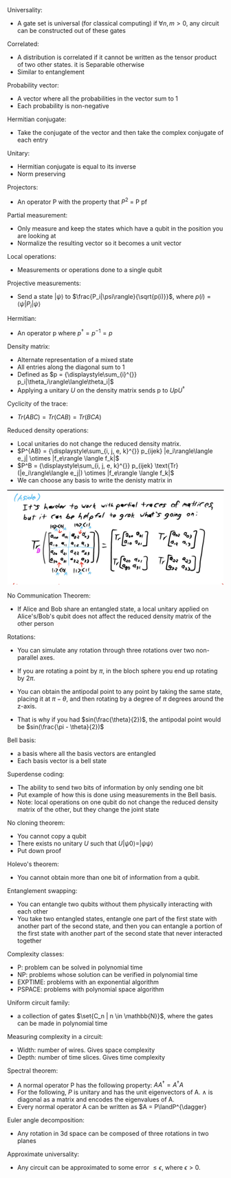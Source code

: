 Universality:   
* A gate set is universal (for classical computing) if $\forall n, m > 0$, any circuit can be constructed out of these gates

Correlated:
* A distribution is correlated if it cannot be written as the tensor product of two other states. it is Separable otherwise
* Similar to entanglement

Probability vector: 
* A vector where all the probabilities in the vector sum to 1
* Each probability is non-negative

Hermitian conjugate:
* Take the conjugate of the vector and then take the complex conjugate of each entry

Unitary:
* Hermitian conjugate is equal to its inverse
* Norm preserving

Projectors:
* An operator P with the property that $P^2$ = P pf

Partial measurement:
* Only measure and keep the states which have a qubit in the position you are looking at
* Normalize the resulting vector so it becomes a unit vector

Local operations:
* Measurements or operations done to a single qubit

Projective measurements: 
* Send a state $|\psi\rangle$ to $\frac{P_i|\psi\rangle}{\sqrt{p(i)}}$, where $p(i) = \langle\psi|P_i|\psi\rangle$

Hermitian:
* An operator p where $p^{\dagger} = p^{-1} = p$

Density matrix:
* Alternate representation of a mixed state
* All entries along the diagonal sum to 1
* Defined as $p = {\displaystyle\sum_{i}^{}} p_i|\theta_i\rangle\langle\theta_i|$
* Applying a unitary $U$ on the density matrix sends p to $UpU^{\dagger}$

Cyclicity of the trace:
* $Tr(ABC) = Tr(CAB) = Tr(BCA)$


Reduced density operations:
* Local unitaries do not change the reduced density matrix.
* $P^{AB} = {\displaystyle\sum_{i, j, e, k}^{}} p_{ijek} |e_i\rangle\langle e_j| \otimes |f_e\rangle \langle f_k|$
* $P^B = {\displaystyle\sum_{i, j, e, k}^{}} p_{ijek} \text{Tr}(|e_i\rangle\langle e_j|) \otimes |f_e\rangle \langle f_k|$
* We can choose any basis to write the denisty matrix in

![Partial trace of a matrix](midterm-study-guide.jpeg)

No Communication Theorem:
* If Alice and Bob share an entangled state, a local unitary applied on Alice's/Bob's qubit does not affect the reduced density matrix of the other person

Rotations:
* You can simulate any rotation through three rotations over two non-parallel axes.

* If you are rotating a point by $\pi$, in the bloch sphere you end up rotating by $2\pi$.
* You can obtain the antipodal point to any point by taking the same state, placing it at $\pi - \theta$, and then rotating by a degree of $\pi$ degrees around the z-axis. 
* That is why if you had $sin(\frac{\theta}{2})$, the antipodal point would be $sin(\frac{\pi - \theta}{2})$


Bell basis:
* a basis where all the basis vectors are entangled
* Each basis vector is a bell state

Superdense coding:
* The ability to send two bits of information by only sending one bit
* Put example of how this is done using measurements in the Bell basis.
* Note: local operations on one qubit do not change the reduced density matrix of the other, but they change the joint state

No cloning theorem:
* You cannot copy a qubit
* There exists no unitary $U$ such that $U|\psi 0\rangle = |\psi \psi\rangle$
* Put down proof

Holevo's theorem:
* You cannot obtain more than one bit of information from a qubit.

Entanglement swapping: 
* You can entangle two qubits without them physically interacting with each other
* You take two entangled states, entangle one part of the first state with another part of the second state, and then you can entangle a portion of the first state with another part of the second state that never interacted together

Complexity classes:
* P: problem can be solved in polynomial time
* NP: problems whose solution can be verified in polynomial time
* EXPTIME: problems with an exponential algorithm
* PSPACE: problems with polynomial space algorithm

Uniform circuit family: 
*  a collection of gates $\set{C_n | n \in \mathbb{N}}$, where the gates can be made in polynomial time

Measuring complexity in a circuit:
* Width: number of wires. Gives space complexity
* Depth: number of time slices. Gives time complexity

Spectral theorem: 
* A normal operator P has the following property: $AA^{\dagger} = A^{\dagger}A$
* For the following, $P$ is unitary and has the unit eigenvectors of A. $\land$ is diagonal as a matrix and encodes the eigenvalues of A.
* Every normal operator A can be written as $A = P\landP^{\dagger}

Euler angle decomposition:
* Any rotation in 3d space can be composed of three rotations in two planes

Approximate universality:
* Any circuit can be approximated to some error $\le \epsilon$, where $\epsilon > 0$.